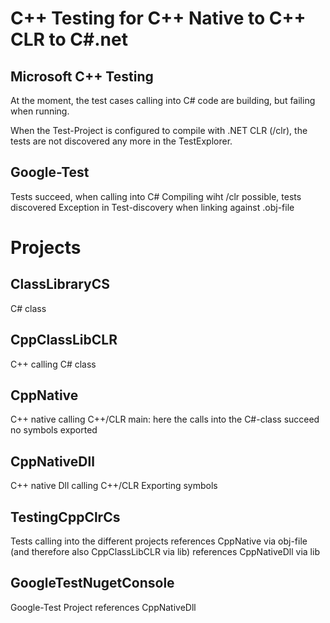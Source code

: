 C++ Testing for C++ Native to C++ CLR to C#.net
=========================================================

Microsoft C++ Testing
---------------------
At the moment, the test cases calling into C# code are building, but failing when running. 

When the Test-Project is configured to compile with .NET CLR (/clr), the tests are not discovered any more in the TestExplorer. 


Google-Test
-----------
Tests succeed, when calling into C#
Compiling wiht /clr possible, tests discovered
Exception in Test-discovery when linking against .obj-file

Projects
========

ClassLibraryCS
--------------
C# class

CppClassLibCLR
--------------
C++ calling C# class

CppNative
---------
C++ native calling C++/CLR
main: here the calls into the C#-class succeed
no symbols exported

CppNativeDll
------------
C++ native Dll calling C++/CLR
Exporting symbols

TestingCppClrCs
---------------
Tests calling into the different projects
references CppNative via obj-file (and therefore also CppClassLibCLR via lib)
references CppNativeDll via lib

GoogleTestNugetConsole
----------------------
Google-Test Project
references CppNativeDll


